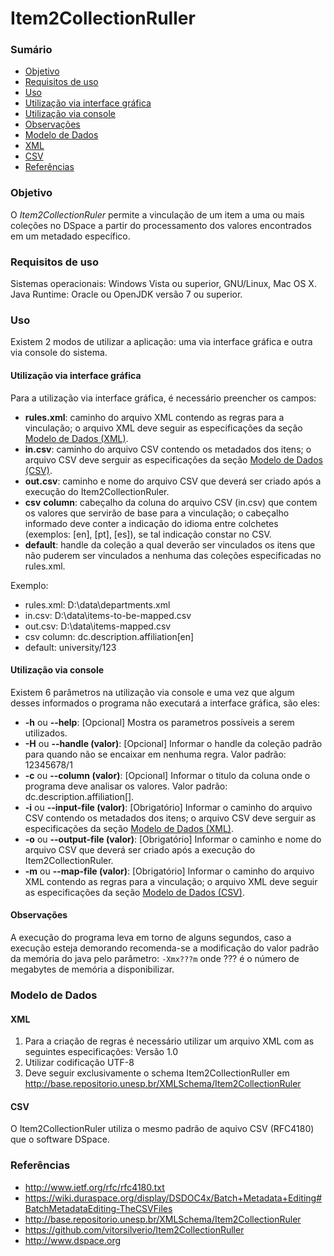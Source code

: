 Item2CollectionRuller
=====================

### Sumário

* [Objetivo](#objetivo)
* [Requisitos de uso](#requisitos)
* [Uso](#uso)
 * [Utilização via interface gráfica](#gui)
 * [Utilização via console](#console)
 * [Observações](#obs)
* [Modelo de Dados](#modelo-de-dados)
 * [XML](#xml)
 * [CSV](#csv)
* [Referências](#refs)


### Objetivo

O *Item2CollectionRuler* permite a vinculação de um item a uma ou mais coleções no DSpace a partir do processamento dos valores encontrados em um metadado específico.


### Requisitos de uso

Sistemas operacionais: Windows Vista ou superior, GNU/Linux, Mac OS X.
Java Runtime: Oracle ou OpenJDK versão 7 ou superior.

### Uso

Existem 2 modos de utilizar a aplicação: uma via interface gráfica e outra via console do sistema.

#### Utilização via interface gráfica

Para a utilização via interface gráfica, é necessário preencher os campos:
* **rules.xml**: caminho do arquivo XML contendo as regras para a vinculação; o arquivo XML deve seguir as especificações da seção [Modelo de Dados (XML)](#xml).
* **in.csv**: caminho do arquivo CSV contendo os metadados dos itens; o arquivo CSV deve serguir as especificações da seção [Modelo de Dados (CSV)](#csv).
* **out.csv**: caminho e nome do arquivo CSV que deverá ser criado após a execução do Item2CollectionRuler.
* **csv** **column**: cabeçalho da coluna do arquivo CSV (in.csv) que contem os valores que servirão de base para a vinculação; o cabeçalho informado deve conter a indicação do idioma entre colchetes (exemplos: [en], [pt], [es]), se tal indicação constar no CSV.
* **default**: handle da coleção a qual deverão ser vinculados os itens que não puderem ser vinculados a nenhuma das coleções especificadas no rules.xml.

Exemplo:
* rules.xml: D:\data\departments.xml
* in.csv: D:\data\items-to-be-mapped.csv
* out.csv: D:\data\items-mapped.csv
* csv column: dc.description.affiliation[en]
* default: university/123

#### Utilização via console

Existem 6 parâmetros na utilização via console e uma vez que algum desses informados o programa não executará a interface gráfica, são eles:
* **-h** ou **--help**: [Opcional]  Mostra os parametros possíveis a serem utilizados.
* **-H** ou **--handle (valor)**: [Opcional] Informar o handle da coleção padrão para quando não se encaixar em nenhuma regra. Valor padrão: 12345678/1
* **-c** ou **--column (valor)**: [Opcional] Informar o titulo da coluna onde o programa deve analisar os valores. Valor padrão: dc.description.affiliation[].
* **-i** ou **--input-file (valor)**: [Obrigatório] Informar o caminho do arquivo CSV contendo os metadados dos itens; o arquivo CSV deve serguir as especificações da seção [Modelo de Dados (XML)](#xml).
* **-o** ou **--output-file (valor)**: [Obrigatório] Informar o caminho e nome do arquivo CSV que deverá ser criado após a execução do Item2CollectionRuler.
* **-m** ou **--map-file (valor)**: [Obrigatório] Informar o caminho do arquivo XML contendo as regras para a vinculação; o arquivo XML deve seguir as especificações da seção [Modelo de Dados (CSV)](#csv).

#### Observações

A execução do programa leva em torno de alguns segundos, caso a execução esteja demorando recomenda-se a modificação do valor padrão da memória do java pelo parâmetro: `-Xmx???m` onde ??? é o número de megabytes de memória a disponibilizar.  

### Modelo de Dados

#### XML

1. Para a criação de regras é necessário utilizar um arquivo XML com as seguintes especificações:
Versão 1.0
2. Utilizar codificação UTF-8
3. Deve seguir exclusivamente o schema Item2CollectionRuller em http://base.repositorio.unesp.br/XMLSchema/Item2CollectionRuler

#### CSV

O Item2CollectionRuler utiliza o mesmo padrão de aquivo CSV (RFC4180) que o software DSpace.

### Referências

* http://www.ietf.org/rfc/rfc4180.txt
* https://wiki.duraspace.org/display/DSDOC4x/Batch+Metadata+Editing#BatchMetadataEditing-TheCSVFiles
* http://base.repositorio.unesp.br/XMLSchema/Item2CollectionRuler
* https://github.com/vitorsilverio/Item2CollectionRuller
* http://www.dspace.org

